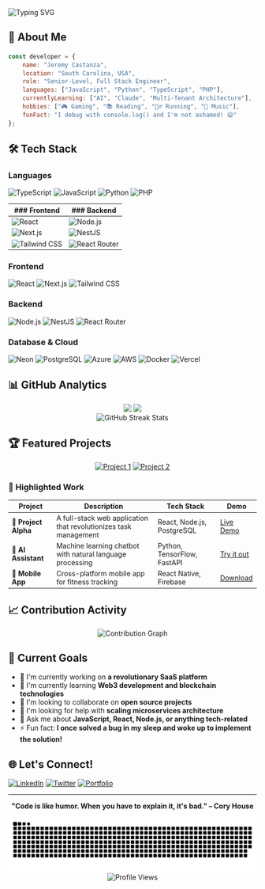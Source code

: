  <img src="https://readme-typing-svg.herokuapp.com/?font=Fira+Code&size=32&duration=2800&pause=2000&color=A855F7&center=true&vCenter=true&width=940&lines=Welcome+to+my+digital+playground!;Full+Stack+Engineer+%7C+Problem+Solver;Always+learning+new+technologies;Let's+build+something+amazing+together!" alt="Typing SVG" />

## 🚀 About Me

```javascript
const developer = {
    name: "Jeremy Castanza",
    location: "South Carolina, USA",
    role: "Senior-Level, Full Stack Engineer",
    languages: ["JavaScript", "Python", "TypeScript", "PHP"],
    currentlyLearning: ["AI", "Claude", "Multi-Tenant Architecture"],
    hobbies: ["🎮 Gaming", "📚 Reading", "🏃‍♂️ Running", "🎵 Music"],
    funFact: "I debug with console.log() and I'm not ashamed! 😄"
};
```

## 🛠️ Tech Stack

### Languages
![TypeScript](https://img.shields.io/badge/TypeScript-007ACC?style=for-the-badge&logo=typescript&logoColor=white)
![JavaScript](https://img.shields.io/badge/JavaScript-F7DF1E?style=for-the-badge&logo=javascript&logoColor=black)
![Python](https://img.shields.io/badge/Python-14354C?style=for-the-badge&logo=python&logoColor=white)
![PHP](https://img.shields.io/badge/PHP-777BB4?style=for-the-badge&logo=php&logoColor=white)

| ### Frontend                                                                                                          | ### Backend                                           |
|-----------------------------------------------------------------------------------------------------------------------|-------------------------------------------------------|
|![React](https://img.shields.io/badge/React-20232A?style=for-the-badge&logo=react&logoColor=61DAFB)                    |![Node.js](https://img.shields.io/badge/Node.js-43853D?style=for-the-badge&logo=node.js&logoColor=white)|
|![Next.js](https://img.shields.io/badge/Next.js-000000?style=for-the-badge&logo=next.js&logoColor=white)               |![NestJS](https://img.shields.io/badge/nestjs-%23E0234E.svg?style=for-the-badge&logo=nestjs&logoColor=white)|
|![Tailwind CSS](https://img.shields.io/badge/Tailwind_CSS-38B2AC?style=for-the-badge&logo=tailwind-css&logoColor=white)|![React Router](https://img.shields.io/badge/React_Router-CA4245?style=for-the-badge&logo=react-router&logoColor=white)|

### Frontend
![React](https://img.shields.io/badge/React-20232A?style=for-the-badge&logo=react&logoColor=61DAFB)
![Next.js](https://img.shields.io/badge/Next.js-000000?style=for-the-badge&logo=next.js&logoColor=white)
![Tailwind CSS](https://img.shields.io/badge/Tailwind_CSS-38B2AC?style=for-the-badge&logo=tailwind-css&logoColor=white)

### Backend
![Node.js](https://img.shields.io/badge/Node.js-43853D?style=for-the-badge&logo=node.js&logoColor=white)
![NestJS](https://img.shields.io/badge/nestjs-%23E0234E.svg?style=for-the-badge&logo=nestjs&logoColor=white)
![React Router](https://img.shields.io/badge/React_Router-CA4245?style=for-the-badge&logo=react-router&logoColor=white)

### Database & Cloud
![Neon](https://img.shields.io/badge/Neon-00E599?style=for-the-badge&logo=neon&logoColor=white)
![PostgreSQL](https://img.shields.io/badge/PostgreSQL-316192?style=for-the-badge&logo=postgresql&logoColor=white)
![Azure](https://img.shields.io/badge/Azure-0072C6?style=for-the-badge&logo=microsoftazure&logoColor=white)
![AWS](https://img.shields.io/badge/Amazon_AWS-232F3E?style=for-the-badge&logo=amazon-aws&logoColor=white)
![Docker](https://img.shields.io/badge/Docker-2496ED?style=for-the-badge&logo=docker&logoColor=white)
![Vercel](https://img.shields.io/badge/vercel-%23000000.svg?style=for-the-badge&logo=vercel&logoColor=white)

## 📊 GitHub Analytics

<div align="center">
  <img height="180em" src="https://github-readme-stats.vercel.app/api?username=jeremycastanza&show_icons=true&theme=tokyonight&include_all_commits=true&count_private=true"/>
  <img height="180em" src="https://github-readme-stats.vercel.app/api/top-langs/?username=jeremycastanza&layout=compact&langs_count=8&theme=tokyonight"/>
</div>

<div align="center">
  <img src="https://github-readme-streak-stats.herokuapp.com/?user=jeremycastanza&theme=tokyonight" alt="GitHub Streak Stats"/>
</div>

## 🏆 Featured Projects

<div align="center">

[![Project 1](https://github-readme-stats.vercel.app/api/pin/?username=yourusername&repo=project-1&theme=tokyonight)](https://github.com/yourusername/project-1)
[![Project 2](https://github-readme-stats.vercel.app/api/pin/?username=yourusername&repo=project-2&theme=tokyonight)](https://github.com/yourusername/project-2)

</div>

### 🌟 Highlighted Work

| Project | Description | Tech Stack | Demo |
|---------|-------------|------------|------|
| **🚀 Project Alpha** | A full-stack web application that revolutionizes task management | React, Node.js, PostgreSQL | [Live Demo](https://your-demo-link.com) |
| **🤖 AI Assistant** | Machine learning chatbot with natural language processing | Python, TensorFlow, FastAPI | [Try it out](https://your-demo-link.com) |
| **📱 Mobile App** | Cross-platform mobile app for fitness tracking | React Native, Firebase | [Download](https://your-app-store-link.com) |

## 📈 Contribution Activity

<div align="center">
  <img src="https://activity-graph.herokuapp.com/graph?username=jeremycastanza&theme=tokyo-night&bg_color=1a1b27&color=a855f7&line=a855f7&point=f8fafc&area=true&hide_border=true" alt="Contribution Graph"/>
</div>

## 🎯 Current Goals

- 🔭 I'm currently working on **a revolutionary SaaS platform**
- 🌱 I'm currently learning **Web3 development and blockchain technologies**
- 👯 I'm looking to collaborate on **open source projects**
- 🤔 I'm looking for help with **scaling microservices architecture**
- 💬 Ask me about **JavaScript, React, Node.js, or anything tech-related**
- ⚡ Fun fact: **I once solved a bug in my sleep and woke up to implement the solution!**

## 🌐 Let's Connect!
 
[![LinkedIn](https://img.shields.io/badge/LinkedIn-0077B5?style=for-the-badge&logo=linkedin&logoColor=white)](https://linkedin.com/in/jcasta)
[![Twitter](https://img.shields.io/badge/Twitter-1DA1F2?style=for-the-badge&logo=twitter&logoColor=white)](https://twitter.com/jcastanzame)
[![Portfolio](https://img.shields.io/badge/Portfolio-000000?style=for-the-badge&logo=firefox&logoColor=white)](https://jcastanza.me)

---

<div align="center">
  
  **"Code is like humor. When you have to explain it, it's bad." – Cory House**
  
  <img src="https://raw.githubusercontent.com/platane/platane/output/github-contribution-grid-snake-dark.svg" alt="Snake animation" />
  <img src="https://komarev.com/ghpvc/?username=jeremycastanza&style=flat-square&color=blue" alt="Profile Views"/>

</div>
